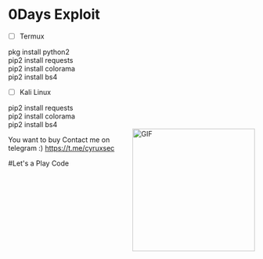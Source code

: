 # 0Days Exploit

- [ ]  Termux

pkg install python2 <br>
pip2 install requests <br>
pip2 install colorama <br>
pip2 install bs4 <br>

- [ ]   Kali Linux

pip2 install requests <br>
pip2 install colorama <br>
pip2 install bs4 <br>
<img align="right" alt="GIF" height="250" width="250"  src="https://i.ibb.co/Cb0zyPK/IMG-20210711-090138.jpg" />


You want to buy Contact me on telegram :)
https://t.me/cyruxsec

#Let's a Play Code
